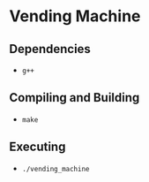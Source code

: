 # Vending Machine

## Dependencies

* ```g++```

## Compiling and Building

* ```make```

## Executing

* ```./vending_machine```
